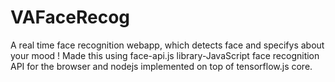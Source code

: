 # VAFaceRecog
A real time face recognition webapp, which detects face and specifys about your mood ! 
Made this using face-api.js library-JavaScript face recognition API for the browser and nodejs implemented on top of tensorflow.js core.
